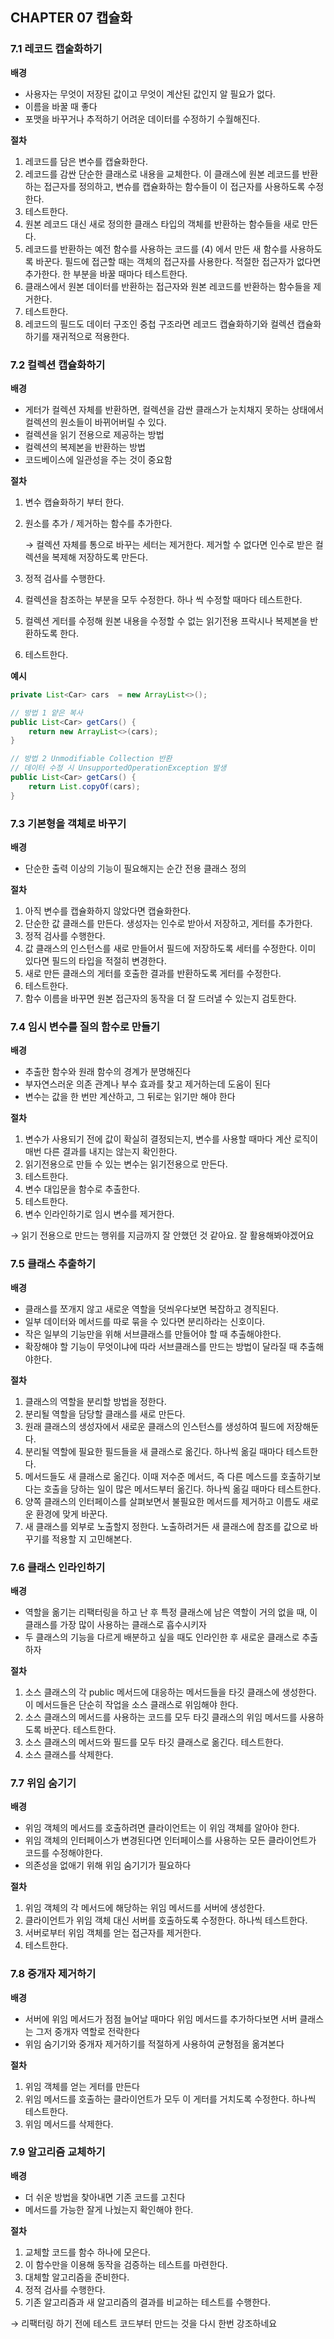 ## CHAPTER 07 캡슐화

### 7.1 레코드 캡술화하기

**배경**

- 사용자는 무엇이 저장된 값이고 무엇이 계산된 값인지 알 필요가 없다.
- 이름을 바꿀 때 좋다
- 포맷을 바꾸거나 추적하기 어려운 데이터를 수정하기 수월해진다.

**절차**

1. 레코드를 담은 변수를 캡슐화한다.
2. 레코드를 감싼 단순한 클래스로 내용을 교체한다. 이 클래스에 원본 레코드를 반환하는 접근자를 정의하고, 변슈를 캡슐화하는 함수들이 이 접근자를 사용하도록 수정한다.
3. 테스트한다.
4. 원본 레코드 대신 새로 정의한 클래스 타입의 객체를 반환하는 함수들을 새로 만든다.
5. 레코드를 반환하는 예전 함수를 사용하는 코드를 (4) 에서 만든 새 함수를 사용하도록 바꾼다. 필드에 접근할 때는 객체의 접근자를 사용한다. 적절한 접근자가 없다면 추가한다. 한 부분을 바꿀 때마다 테스트한다.
6. 클래스에서 원본 데이터를 반환하는 접근자와 원본 레코드를 반환하는 함수들을 제거한다.
7. 테스트한다.
8. 레코드의 필드도 데이터 구조인 중첩 구조라면 레코드 캡슐화하기와 컬렉션 캡슐화하기를 재귀적으로 적용한다.

### 7.2 컬렉션 캡슐화하기

**배경**

- 게터가 컬렉션 자체를 반환하면, 컬렉션을 감싼 클래스가 눈치채지 못하는 상태에서 컬렉션의 원소들이 바뀌어버릴 수 있다.
- 컬렉션을 읽기 전용으로 제공하는 방법
- 컬렉션의 복제본을 반환하는 방법
- 코드베이스에 일관성을 주는 것이 중요함

**절차**

1. 변수 캡슐화하기 부터 한다.
2. 원소를 추가 / 제거하는 함수를 추가한다.
    
    → 컬렉션 자체를 통으로 바꾸는 세터는 제거한다. 제거할 수 없다면 인수로 받은 컬렉션을 복제해 저장하도록 만든다.
    
3. 정적 검사를 수행한다.
4. 컬렉션을 참조하는 부분을 모두 수정한다. 하나 씩 수정할 때마다 테스트한다.
5. 컬렉션 게터를 수정해 원본 내용을 수정할 수 없는 읽기전용 프락시나 복제본을 반환하도록 한다.
6. 테스트한다.

**예시**

```java
private List<Car> cars  = new ArrayList<>();

// 방법 1 얕은 복사
public List<Car> getCars() {
    return new ArrayList<>(cars);
}

// 방법 2 Unmodifiable Collection 반환
// 데이터 수정 시 UnsupportedOperationException 발생
public List<Car> getCars() {
    return List.copyOf(cars);
}
```

### 7.3 기본형을 객체로 바꾸기

**배경**

- 단순한 출력 이상의 기능이 필요해지는 순간 전용 클래스 정의

**절차**

1. 아직 변수를 캡슐화하지 않았다면 캡슐화한다.
2. 단순한 값 클래스를 만든다. 생성자는 인수로 받아서 저장하고, 게터를 추가한다.
3. 정적 검사를 수행한다.
4. 값 클래스의 인스턴스를 새로 만들어서 필드에 저장하도록 세터를 수정한다. 이미 있다면 필드의 타입을 적절히 변경한다.
5. 새로 만든 클래스의 게터를 호출한 결과를 반환하도록 게터를 수정한다.
6. 테스트한다.
7. 함수 이름을 바꾸면 원본 접근자의 동작을 더 잘 드러낼 수 있는지 검토한다.

### 7.4 임시 변수를 질의 함수로 만들기

**배경**

- 추출한 함수와 원래 함수의 경계가 분명해진다
- 부자연스러운 의존 관계나 부수 효과를 찾고 제거하는데 도움이 된다
- 변수는 값을 한 번만 계산하고, 그 뒤로는 읽기만 해야 한다

**절차**

1. 변수가 사용되기 전에 값이 확실히 결정되는지, 변수를 사용할 때마다 계산 로직이 매번 다른 결과를 내지는 않는지 확인한다.
2. 읽기전용으로 만들 수 있는 변수는 읽기전용으로 만든다.
3. 테스트한다.
4. 변수 대입문을 함수로 추출한다.
5. 테스트한다.
6. 변수 인라인하기로 임시 변수를 제거한다.

→ 읽기 전용으로 만드는 행위를 지금까지 잘 안했던 것 같아요. 잘 활용해봐야겠어요

### 7.5 클래스 추출하기

**배경**

- 클래스를 쪼개지 않고 새로운 역할을 덧씌우다보면 복잡하고 경직된다.
- 일부 데이터와 메서드를 따로 묶을 수 있다면 분리하라는 신호이다.
- 작은 일부의 기능만을 위해 서브클래스를 만들어야 할 때 추출해야한다.
- 확장해야 할 기능이 무엇이냐에 따라 서브클래스를 만드는 방법이 달라질 때 추출해야한다.

**절차**

1. 클래스의 역할을 분리할 방법을 정한다.
2. 분리될 역할을 담당할 클래스를 새로 만든다.
3. 원래 클래스의 생성자에서 새로운 클래스의 인스턴스를 생성하여 필드에 저장해둔다.
4. 분리될 역할에 필요한 필드들을 새 클래스로 옮긴다. 하나씩 옮길 때마다 테스트한다.
5. 메서드들도 새 클래스로 옮긴다. 이때 저수준 메서드, 즉 다른 메스드를 호출하기보다는 호출을 당하는 일이 많은 메서드부터 옮긴다. 하나씩 옮길 때마다 테스트한다.
6. 양쪽 클래스의 인터페이스를 살펴보면서 불필요한 메서드를 제거하고 이름도 새로운 환경에 맞게 바꾼다.
7. 새 클래스를 외부로 노출할지 정한다. 노출하려거든 새 클래스에 참조를 값으로 바꾸기를 적용할 지 고민해본다.

### 7.6 클래스 인라인하기

**배경**

- 역할을 옮기는 리팩터링을 하고 난 후 특정 클래스에 남은 역할이 거의 없을 때, 이 클래스를 가장 많이 사용하는 클래스로 흡수시키자
- 두 클래스의 기능을 다르게 배분하고 싶을 때도 인라인한 후 새로운 클래스로 추출하자

**절차**

1. 소스 클래스의 각 public 메서드에 대응하는 메서드들을 타깃 클래스에 생성한다. 이 메서드들은 단순히 작업을 소스 클래스로 위임해야 한다.
2. 소스 클래스의 메서드를 사용하는 코드를 모두 타깃 클래스의 위임 메서드를 사용하도록 바꾼다. 테스트한다.
3. 소스 클래스의 메서드와 필드를 모두 타깃 클래스로 옮긴다. 테스트한다.
4. 소스 클래스를 삭제한다.

### 7.7 위임 숨기기

**배경**

- 위임 객체의 메서드를 호출하려면 클라이언트는 이 위임 객체를 알아야 한다.
- 위임 객체의 인터페이스가 변경된다면 인터페이스를 사용하는 모든 클라이언트가 코드를 수정해야한다.
- 의존성을 없애기 위해 위임 숨기기가 필요하다

**절차**

1. 위임 객체의 각 메서드에 해당하는 위임 메서드를 서버에 생성한다.
2. 클라이언트가 위임 객체 대신 서버를 호출하도록 수정한다. 하나씩 테스트한다.
3. 서버로부터 위임 객체를 얻는 접근자를 제거한다.
4. 테스트한다.

### 7.8 중개자 제거하기

**배경**

- 서버에 위임 메서드가 점점 늘어날 때마다 위임 메서드를 추가하다보면 서버 클래스는 그저 중개자 역할로 전락한다
- 위임 숨기기와 중개자 제거하기를 적절하게 사용하여 균형점을 옮겨본다

**절차**

1. 위임 객체를 얻는 게터를 만든다
2. 위임 메서드를 호출하는 클라이언트가 모두 이 게터를 거치도록 수정한다. 하나씩 테스트한다.
3. 위임 메서드를 삭제한다.

### 7.9 알고리즘 교체하기

**배경**

- 더 쉬운 방법을 찾아내면 기존 코드를 고친다
- 메서드를 가능한 잘게 나눴는지 확인해야 한다.

**절차**

1. 교체할 코드를 함수 하나에 모은다.
2. 이 함수만을 이용해 동작을 검증하는 테스트를 마련한다.
3. 대체할 알고리즘을 준비한다.
4. 정적 검사를 수행한다.
5. 기존 알고리즘과 새 알고리즘의 결과를 비교하는 테스트를 수행한다.

→ 리팩터링 하기 전에 테스트 코드부터 만드는 것을 다시 한번 강조하네요